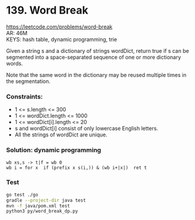# 139. Word Break

https://leetcode.com/problems/word-break  
AR: 46M  
KEYS: hash table, dynamic programming, trie  

Given a string s and a dictionary of strings wordDict, return true if s can be segmented into a space-separated sequence of one or more dictionary words.

Note that the same word in the dictionary may be reused multiple times in the segmentation.

### Constraints:

- 1 <= s.length <= 300
- 1 <= wordDict.length <= 1000
- 1 <= wordDict[i].length <= 20
- s and wordDict[i] consist of only lowercase English letters.
- All the strings of wordDict are unique.

### Solution: dynamic programming
```
wb xs,s -> t|f = wb 0
wb i = for x  if (prefix x s(i,)) & (wb i+|x|)  ret t 
```

### Test
```bash
go test ./go
gradle --project-dir java test
mvn -f java/pom.xml test
python3 py/word_break_dp.py
```